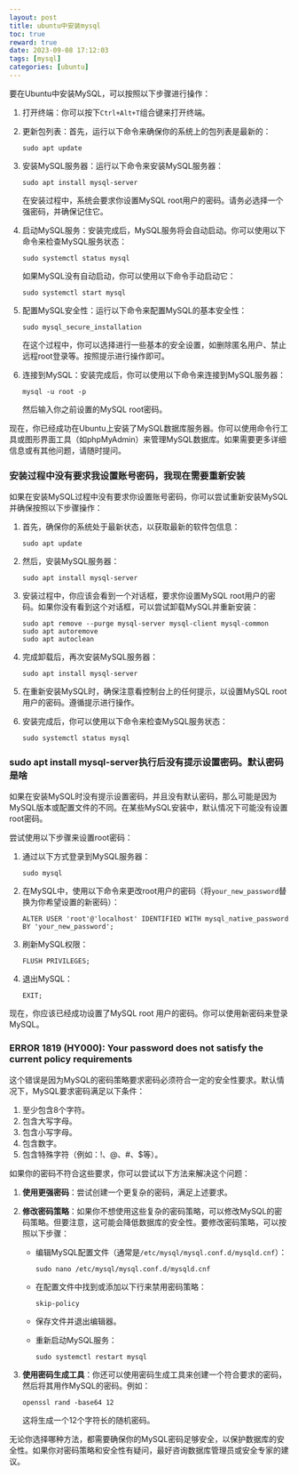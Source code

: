 ```yaml
---
layout: post
title: ubuntu中安装mysql
toc: true
reward: true
date: 2023-09-08 17:12:03
tags: [mysql]
categories: [ubuntu]
---
```

要在Ubuntu中安装MySQL，可以按照以下步骤进行操作：

1. 打开终端：你可以按下`Ctrl+Alt+T`组合键来打开终端。

2. 更新包列表：首先，运行以下命令来确保你的系统上的包列表是最新的：

   ```
   sudo apt update
   ```

3. 安装MySQL服务器：运行以下命令来安装MySQL服务器：

   ```
   sudo apt install mysql-server
   ```

   在安装过程中，系统会要求你设置MySQL root用户的密码。请务必选择一个强密码，并确保记住它。

4. 启动MySQL服务：安装完成后，MySQL服务将会自动启动。你可以使用以下命令来检查MySQL服务状态：

   ```
   sudo systemctl status mysql
   ```

   如果MySQL没有自动启动，你可以使用以下命令手动启动它：

   ```
   sudo systemctl start mysql
   ```

5. 配置MySQL安全性：运行以下命令来配置MySQL的基本安全性：

   ```
   sudo mysql_secure_installation
   ```

   在这个过程中，你可以选择进行一些基本的安全设置，如删除匿名用户、禁止远程root登录等。按照提示进行操作即可。

6. 连接到MySQL：安装完成后，你可以使用以下命令来连接到MySQL服务器：

   ```
   mysql -u root -p
   ```

   然后输入你之前设置的MySQL root密码。

现在，你已经成功在Ubuntu上安装了MySQL数据库服务器。你可以使用命令行工具或图形界面工具（如phpMyAdmin）来管理MySQL数据库。如果需要更多详细信息或有其他问题，请随时提问。

### 安装过程中没有要求我设置账号密码，我现在需要重新安装
如果在安装MySQL过程中没有要求你设置账号密码，你可以尝试重新安装MySQL并确保按照以下步骤操作：

1. 首先，确保你的系统处于最新状态，以获取最新的软件包信息：

   ```
   sudo apt update
   ```

2. 然后，安装MySQL服务器：

   ```
   sudo apt install mysql-server
   ```

3. 安装过程中，你应该会看到一个对话框，要求你设置MySQL root用户的密码。如果你没有看到这个对话框，可以尝试卸载MySQL并重新安装：

   ```
   sudo apt remove --purge mysql-server mysql-client mysql-common
   sudo apt autoremove
   sudo apt autoclean
   ```

4. 完成卸载后，再次安装MySQL服务器：

   ```
   sudo apt install mysql-server
   ```

5. 在重新安装MySQL时，确保注意看控制台上的任何提示，以设置MySQL root 用户的密码。遵循提示进行操作。

6. 安装完成后，你可以使用以下命令来检查MySQL服务状态：

   ```
   sudo systemctl status mysql
   ```
### sudo apt install mysql-server执行后没有提示设置密码。默认密码是啥

如果在安装MySQL时没有提示设置密码，并且没有默认密码，那么可能是因为MySQL版本或配置文件的不同。在某些MySQL安装中，默认情况下可能没有设置root密码。

尝试使用以下步骤来设置root密码：

1. 通过以下方式登录到MySQL服务器：

   ```
   sudo mysql
   ```

2. 在MySQL中，使用以下命令来更改root用户的密码（将`your_new_password`替换为你希望设置的新密码）：

   ```
   ALTER USER 'root'@'localhost' IDENTIFIED WITH mysql_native_password BY 'your_new_password';
   ```

3. 刷新MySQL权限：

   ```
   FLUSH PRIVILEGES;
   ```

4. 退出MySQL：

   ```
   EXIT;
   ```

现在，你应该已经成功设置了MySQL root 用户的密码。你可以使用新密码来登录MySQL。

### ERROR 1819 (HY000): Your password does not satisfy the current policy requirements
这个错误是因为MySQL的密码策略要求密码必须符合一定的安全性要求。默认情况下，MySQL要求密码满足以下条件：

1. 至少包含8个字符。
2. 包含大写字母。
3. 包含小写字母。
4. 包含数字。
5. 包含特殊字符（例如：!、@、#、$等）。

如果你的密码不符合这些要求，你可以尝试以下方法来解决这个问题：

1. **使用更强密码**：尝试创建一个更复杂的密码，满足上述要求。

2. **修改密码策略**：如果你不想使用这些复杂的密码策略，可以修改MySQL的密码策略。但要注意，这可能会降低数据库的安全性。要修改密码策略，可以按照以下步骤：

   - 编辑MySQL配置文件（通常是`/etc/mysql/mysql.conf.d/mysqld.cnf`）：

     ```
     sudo nano /etc/mysql/mysql.conf.d/mysqld.cnf
     ```

   - 在配置文件中找到或添加以下行来禁用密码策略：

     ```
     skip-policy
     ```

   - 保存文件并退出编辑器。

   - 重新启动MySQL服务：

     ```
     sudo systemctl restart mysql
     ```

3. **使用密码生成工具**：你还可以使用密码生成工具来创建一个符合要求的密码，然后将其用作MySQL的密码。例如：

   ```
   openssl rand -base64 12
   ```

   这将生成一个12个字符长的随机密码。

无论你选择哪种方法，都需要确保你的MySQL密码足够安全，以保护数据库的安全性。如果你对密码策略和安全性有疑问，最好咨询数据库管理员或安全专家的建议。